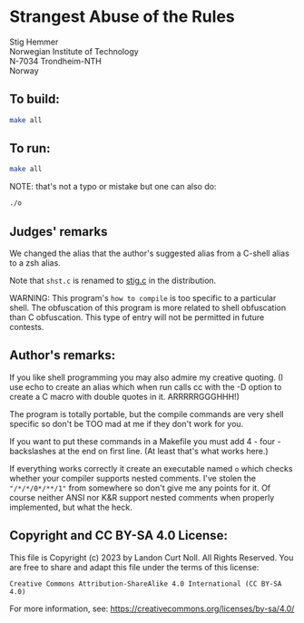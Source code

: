 # Strangest Abuse of the Rules

Stig Hemmer  
Norwegian Institute of Technology  
N-7034 Trondheim-NTH  
Norway

## To build:

```sh
make all
```

## To run:

```sh
make all
```

NOTE: that's not a typo or mistake but one can also do:

```sh
./o
```

## Judges' remarks

We changed the alias that the author's suggested alias from a
C-shell alias to a zsh alias.

Note that `shst.c` is renamed to [stig.c](stig.c) in the distribution.

WARNING: This program's `how to compile` is too specific to a particular shell.
The obfuscation of this program is more related to shell obfuscation than C
obfuscation.  This type of entry will not be permitted in future contests.

## Author's remarks:

If you like shell programming you may also admire my creative quoting. (I use
echo to create an alias which when run calls cc with the -D option to create a C
macro with double quotes in it. ARRRRRGGGHHH!)

The program is totally portable, but the compile commands are very shell
specific so don't be TOO mad at me if they don't work for you.

If you want to put these commands in a Makefile you must add 4 - four -
backslashes at the end on first line. (At least that's what works here.)

If everything works correctly it create an executable named `o` which checks
whether your compiler supports nested comments. I've stolen the `"/*/*/0*/**/1"`
from somewhere so don't give me any points for it. Of course neither ANSI nor
K&R support nested comments when properly implemented, but what the heck.

## Copyright and CC BY-SA 4.0 License:

This file is Copyright (c) 2023 by Landon Curt Noll.  All Rights Reserved.
You are free to share and adapt this file under the terms of this license:

    Creative Commons Attribution-ShareAlike 4.0 International (CC BY-SA 4.0)

For more information, see: https://creativecommons.org/licenses/by-sa/4.0/
